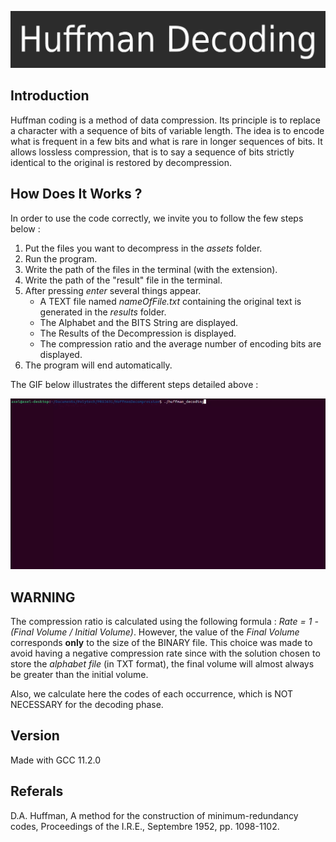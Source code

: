 ![](assets/title.jpg)
## Introduction
Huffman coding is a method of data compression. Its principle is to replace a character with a sequence of bits of variable length. The idea is to encode what is frequent in a few bits and what is rare in longer sequences of bits. It allows lossless compression, that is to say a sequence of bits strictly identical to the original is restored by decompression. 
## How Does It Works ?
In order to use the code correctly, we invite you to follow the few steps below :
1. Put the files you want to decompress in the *assets* folder.
2. Run the program.
3. Write the path of the files in the terminal (with the extension).
4. Write the path of the "result" file in the terminal.
5. After pressing *enter* several things appear.
    - A TEXT file named *nameOfFile.txt* containing the original text is generated in the *results* folder.
    - The Alphabet and the BITS String are displayed.
    - The Results of the Decompression is displayed.
    - The compression ratio and the average number of encoding bits are displayed.
7. The program will end automatically.

The GIF below illustrates the different steps detailed above : 

![](assets/gif.gif)

## WARNING
The compression ratio is calculated using the following formula : *Rate = 1 - (Final Volume / Initial Volume)*. However, the value of the *Final Volume* corresponds **only** to the size of the BINARY file. This choice was made to avoid having a negative compression rate since with the solution chosen to store the *alphabet file* (in TXT format), the final volume will almost always be greater than the initial volume.

Also, we calculate here the codes of each occurrence, which is NOT NECESSARY for the decoding phase.
## Version
Made with GCC 11.2.0
## Referals
D.A. Huffman, A method for the construction of minimum-redundancy codes, Proceedings of the I.R.E., Septembre 1952, pp. 1098-1102.
